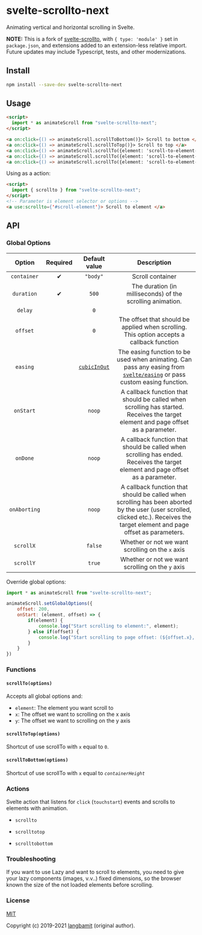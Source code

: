# svelte-scrollto-next

Animating vertical and horizontal scrolling in Svelte.

**NOTE:** This is a fork of [svelte-scrollto][svelte-scrollto], with
`{ type: 'module' }` set in `package.json`, and extensions added to an
extension-less relative import. Future updates may include Typescript, tests,
and other modernizations.

## Install

```bash
npm install --save-dev svelte-scrollto-next
```

## Usage

```html
<script>
  import * as animateScroll from "svelte-scrollto-next";
</script>

<a on:click={() => animateScroll.scrollToBottom()}> Scroll to bottom </a>
<a on:click={() => animateScroll.scrollToTop()}> Scroll to top </a>
<a on:click={() => animateScroll.scrollTo({element: 'scroll-to-element-selector'})}> Scroll to element </a>
<a on:click={() => animateScroll.scrollTo({element: 'scroll-to-element-selector', offset: 200})}> Scroll to below element 200px </a>
<a on:click={() => animateScroll.scrollTo({element: 'scroll-to-element-selector', duration: 2000})}> Scroll to element over 2000ms </a>
```

Using as a action:

```html
<script>
  import { scrollto } from "svelte-scrollto-next";
</script>
<!-- Parameter is element selector or options -->
<a use:scrollto={'#scroll-element'}> Scroll to element </a>
```

## API

### Global Options

|     Option     | Required | Default value 																																									| Description |
| :------------: | :------: | :-----------: 																																									| :---------: |
| `container`    | 		✔     | `"body"`      																																									| Scroll container
| `duration`     | 		✔     | `500` 																																													| The duration (in milliseconds) of the scrolling animation.
| `delay`        | 		      | `0` 																																														|
| `offset`       | 		      | `0` 																																														| The offset that should be applied when scrolling. This option accepts a callback function
| `easing`       | 		      | [`cubicInOut`](https://github.com/sveltejs/svelte/blob/master/src/runtime/easing/index.ts#L67) 	| The easing function to be used when animating. Can pass any easing from [`svelte/easing`](https://svelte.dev/docs#svelte_easing) or pass custom easing function.
| `onStart`      | 		      | `noop` 																																													| A callback function that should be called when scrolling has started. Receives the target element and page offset as a parameter.
| `onDone`       | 		      | `noop` 																																													| A callback function that should be called when scrolling has ended. Receives the target element and page offset  as a parameter.
| `onAborting`   | 		      | `noop` 																																													| A callback function that should be called when scrolling has been aborted by the user (user scrolled, clicked etc.). Receives the target element and page offset as parameters.
| `scrollX`      | 		      | `false` 																																												| Whether or not we want scrolling on the `x` axis
| `scrollY`      | 		      | `true` 																																													| Whether or not we want scrolling on the `y` axis


Override global options:

```javascript
import * as animateScroll from "svelte-scrollto-next";

animateScroll.setGlobalOptions({
	offset: 200,
	onStart: (element, offset) => {
		if(element) {
			console.log("Start scrolling to element:", element);
		} else if(offset) {
			console.log("Start scrolling to page offset: (${offset.x}, ${offset.y})");
		}
	}
})
```

### Functions

#### `scrollTo(options)`

Accepts all global options and:
+ `element`: The element you want scroll to
+ `x`: The offset we want to scrolling on the x axis
+ `y`: The offset we want to scrolling on the y axis

#### `scrollToTop(options)`

Shortcut of use scrollTo with `x` equal to `0`.

#### `scrollToBottom(options)`

Shortcut of use scrollTo with `x` equal to *`containerHeight`*

### Actions

Svelte action that listens for `click` (`touchstart`) events and scrolls to
elements with animation.

+ `scrollto`

+ `scrolltotop`

+ `scrolltobottom`


### Troubleshooting

If you want to use Lazy and want to scroll to elements, you need to give your
lazy components (images, v.v..) fixed dimensions, so the browser known the
size of the not loaded elements before scrolling.

### License

[MIT][mit-license]

Copyright (c) 2019-2021 [langbamit][langbamit] (original author).

[easing]: https://github.com/sveltejs/svelte/blob/master/src/runtime/easing/index.ts
[langbamit]: https://github.com/langbamit
[mit-license]: https://mit-license.org/
[svelte-scrollto]: https://github.com/langbamit/svelte-scrollto

